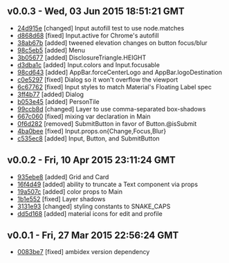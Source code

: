 v0.0.3 - Wed, 03 Jun 2015 18:51:21 GMT
--------------------------------------

- [24d915e](../../commit/24d915e) [changed] Input autofill test to use node.matches
- [d868d68](../../commit/d868d68) [fixed] Input.active for Chrome's autofill
- [38ab67b](../../commit/38ab67b) [added] tweened elevation changes on button focus/blur
- [98c5eb5](../../commit/98c5eb5) [added] Menu
- [3b05677](../../commit/3b05677) [added] DisclosureTriangle.HEIGHT
- [d3dba1c](../../commit/d3dba1c) [added] Input.colors and Input.focusable
- [98cd643](../../commit/98cd643) [added] AppBar.forceCenterLogo and AppBar.logoDestination
- [c0e5297](../../commit/c0e5297) [fixed] Dialog so it won't overflow the viewport
- [6c67762](../../commit/6c67762) [fixed] Input styles to match Material's Floating Label spec
- [3ff4b77](../../commit/3ff4b77) [added] Dialog
- [b053e45](../../commit/b053e45) [added] PersonTile
- [99ccb8d](../../commit/99ccb8d) [changed] Layer to use comma-separated box-shadows
- [667c060](../../commit/667c060) [fixed] mixing var declaration in Main
- [0f6d282](../../commit/0f6d282) [removed] SubmitButton in favor of Button.@isSubmit
- [4ba0bee](../../commit/4ba0bee) [fixed] Input.props.on{Change,Focus,Blur}
- [c535ec8](../../commit/c535ec8) [added] Input, Button, and SubmitButton


v0.0.2 - Fri, 10 Apr 2015 23:11:24 GMT
--------------------------------------

- [935ebe8](../../commit/935ebe8) [added] Grid and Card
- [16f4d49](../../commit/16f4d49) [added] ability to truncate a Text component via props
- [19a507c](../../commit/19a507c) [added] color props to Main
- [1b1e552](../../commit/1b1e552) [fixed] Layer shadows
- [3131e93](../../commit/3131e93) [changed] styling constants to SNAKE_CAPS
- [dd5d168](../../commit/dd5d168) [added] material icons for edit and profile


v0.0.1 - Fri, 27 Mar 2015 22:56:24 GMT
--------------------------------------

- [0083be7](../../commit/0083be7) [fixed] ambidex version dependency